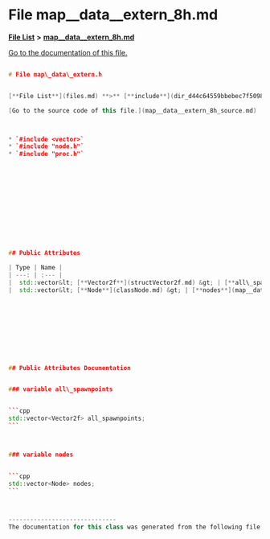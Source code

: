
# File map\_\_data\_\_extern\_8h.md

[**File List**](files.md) **>** [**map\_\_data\_\_extern\_8h.md**](map____data____extern__8h_8md.md)

[Go to the documentation of this file.](map____data____extern__8h_8md.md) 


````cpp

# File map\_data\_extern.h


[**File List**](files.md) **>** [**include**](dir_d44c64559bbebec7f509842c48db8b23.md) **>** [**map\_data\_extern.h**](map__data__extern_8h.md)

[Go to the source code of this file.](map__data__extern_8h_source.md)



* `#include <vector>`
* `#include "node.h"`
* `#include "proc.h"`













## Public Attributes

| Type | Name |
| ---: | :--- |
|  std::vector&lt; [**Vector2f**](structVector2f.md) &gt; | [**all\_spawnpoints**](map__data__extern_8h.md#variable-all-spawnpoints)  <br> |
|  std::vector&lt; [**Node**](classNode.md) &gt; | [**nodes**](map__data__extern_8h.md#variable-nodes)  <br> |










## Public Attributes Documentation


### variable all\_spawnpoints 


```cpp
std::vector<Vector2f> all_spawnpoints;
```



### variable nodes 


```cpp
std::vector<Node> nodes;
```



------------------------------
The documentation for this class was generated from the following file `include/map_data_extern.h`
````

